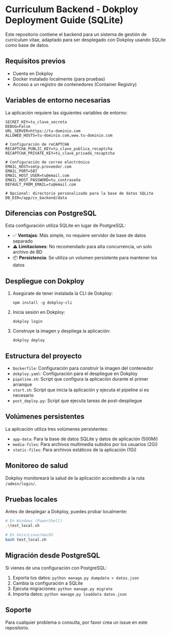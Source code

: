 # Curriculum Backend - Dokploy Deployment Guide (SQLite)

Este repositorio contiene el backend para un sistema de gestión de currículum vitae, adaptado para ser desplegado con Dokploy usando SQLite como base de datos.

## Requisitos previos

- Cuenta en Dokploy
- Docker instalado localmente (para pruebas)
- Acceso a un registro de contenedores (Container Registry)

## Variables de entorno necesarias

La aplicación requiere las siguientes variables de entorno:

```
SECRET_KEY=tu_clave_secreta
DEBUG=False
URL_SERVER=https://tu-dominio.com
ALLOWED_HOSTS=tu-dominio.com,www.tu-dominio.com

# Configuración de reCAPTCHA
RECAPTCHA_PUBLIC_KEY=tu_clave_publica_recaptcha
RECAPTCHA_PRIVATE_KEY=tu_clave_privada_recaptcha

# Configuración de correo electrónico
EMAIL_HOST=smtp.proveedor.com
EMAIL_PORT=587
EMAIL_HOST_USER=tu@email.com
EMAIL_HOST_PASSWORD=tu_contraseña
DEFAULT_FROM_EMAIL=tu@email.com

# Opcional: directorio personalizado para la base de datos SQLite
DB_DIR=/app/cv_backend/data
```

## Diferencias con PostgreSQL

Esta configuración utiliza SQLite en lugar de PostgreSQL:

- ✅ **Ventajas**: Más simple, no requiere servidor de base de datos separado
- ⚠️ **Limitaciones**: No recomendado para alta concurrencia, un solo archivo de BD
- 📦 **Persistencia**: Se utiliza un volumen persistente para mantener los datos

## Despliegue con Dokploy

1. Asegúrate de tener instalada la CLI de Dokploy:
   ```
   npm install -g dokploy-cli
   ```

2. Inicia sesión en Dokploy:
   ```
   dokploy login
   ```

3. Construye la imagen y despliega la aplicación:
   ```
   dokploy deploy
   ```

## Estructura del proyecto

- `Dockerfile`: Configuración para construir la imagen del contenedor
- `dokploy.yaml`: Configuración para el despliegue en Dokploy
- `pipeline.sh`: Script que configura la aplicación durante el primer arranque
- `start.sh`: Script que inicia la aplicación y ejecuta el pipeline si es necesario
- `post_deploy.py`: Script que ejecuta tareas de post-despliegue

## Volúmenes persistentes

La aplicación utiliza tres volúmenes persistentes:

- `app-data`: Para la base de datos SQLite y datos de aplicación (500Mi)
- `media-files`: Para archivos multimedia subidos por los usuarios (2Gi)
- `static-files`: Para archivos estáticos de la aplicación (1Gi)

## Monitoreo de salud

Dokploy monitoreará la salud de la aplicación accediendo a la ruta `/admin/login/`.

## Pruebas locales

Antes de desplegar a Dokploy, puedes probar localmente:

```bash
# En Windows (PowerShell)
.\test_local.sh

# En Unix/Linux/macOS
bash test_local.sh
```

## Migración desde PostgreSQL

Si vienes de una configuración con PostgreSQL:

1. Exporta tus datos: `python manage.py dumpdata > datos.json`
2. Cambia la configuración a SQLite
3. Ejecuta migraciones: `python manage.py migrate`
4. Importa datos: `python manage.py loaddata datos.json`

## Soporte

Para cualquier problema o consulta, por favor crea un issue en este repositorio.
